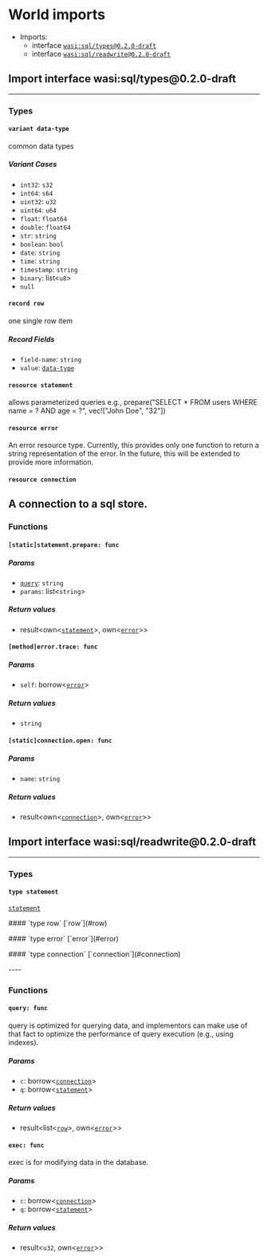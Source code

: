 <h1><a name="imports">World imports</a></h1>
<ul>
<li>Imports:
<ul>
<li>interface <a href="#wasi:sql_types_0.2.0_draft"><code>wasi:sql/types@0.2.0-draft</code></a></li>
<li>interface <a href="#wasi:sql_readwrite_0.2.0_draft"><code>wasi:sql/readwrite@0.2.0-draft</code></a></li>
</ul>
</li>
</ul>
<h2><a name="wasi:sql_types_0.2.0_draft"></a>Import interface wasi:sql/types@0.2.0-draft</h2>
<hr />
<h3>Types</h3>
<h4><a name="data_type"></a><code>variant data-type</code></h4>
<p>common data types</p>
<h5>Variant Cases</h5>
<ul>
<li><a name="data_type.int32"></a><code>int32</code>: <code>s32</code></li>
<li><a name="data_type.int64"></a><code>int64</code>: <code>s64</code></li>
<li><a name="data_type.uint32"></a><code>uint32</code>: <code>u32</code></li>
<li><a name="data_type.uint64"></a><code>uint64</code>: <code>u64</code></li>
<li><a name="data_type.float"></a><code>float</code>: <code>float64</code></li>
<li><a name="data_type.double"></a><code>double</code>: <code>float64</code></li>
<li><a name="data_type.str"></a><code>str</code>: <code>string</code></li>
<li><a name="data_type.boolean"></a><code>boolean</code>: <code>bool</code></li>
<li><a name="data_type.date"></a><code>date</code>: <code>string</code></li>
<li><a name="data_type.time"></a><code>time</code>: <code>string</code></li>
<li><a name="data_type.timestamp"></a><code>timestamp</code>: <code>string</code></li>
<li><a name="data_type.binary"></a><code>binary</code>: list&lt;<code>u8</code>&gt;</li>
<li><a name="data_type.null"></a><code>null</code></li>
</ul>
<h4><a name="row"></a><code>record row</code></h4>
<p>one single row item</p>
<h5>Record Fields</h5>
<ul>
<li><a name="row.field_name"></a><code>field-name</code>: <code>string</code></li>
<li><a name="row.value"></a><code>value</code>: <a href="#data_type"><a href="#data_type"><code>data-type</code></a></a></li>
</ul>
<h4><a name="statement"></a><code>resource statement</code></h4>
<p>allows parameterized queries
e.g., prepare(&quot;SELECT * FROM users WHERE name = ? AND age = ?&quot;, vec![&quot;John Doe&quot;, &quot;32&quot;])</p>
<h4><a name="error"></a><code>resource error</code></h4>
<p>An error resource type.
Currently, this provides only one function to return a string representation
of the error. In the future, this will be extended to provide more information.</p>
<h4><a name="connection"></a><code>resource connection</code></h4>
<h2>A connection to a sql store.</h2>
<h3>Functions</h3>
<h4><a name="static_statement.prepare"></a><code>[static]statement.prepare: func</code></h4>
<h5>Params</h5>
<ul>
<li><a name="static_statement.prepare.query"></a><a href="#query"><code>query</code></a>: <code>string</code></li>
<li><a name="static_statement.prepare.params"></a><code>params</code>: list&lt;<code>string</code>&gt;</li>
</ul>
<h5>Return values</h5>
<ul>
<li><a name="static_statement.prepare.0"></a> result&lt;own&lt;<a href="#statement"><a href="#statement"><code>statement</code></a></a>&gt;, own&lt;<a href="#error"><a href="#error"><code>error</code></a></a>&gt;&gt;</li>
</ul>
<h4><a name="method_error.trace"></a><code>[method]error.trace: func</code></h4>
<h5>Params</h5>
<ul>
<li><a name="method_error.trace.self"></a><code>self</code>: borrow&lt;<a href="#error"><a href="#error"><code>error</code></a></a>&gt;</li>
</ul>
<h5>Return values</h5>
<ul>
<li><a name="method_error.trace.0"></a> <code>string</code></li>
</ul>
<h4><a name="static_connection.open"></a><code>[static]connection.open: func</code></h4>
<h5>Params</h5>
<ul>
<li><a name="static_connection.open.name"></a><code>name</code>: <code>string</code></li>
</ul>
<h5>Return values</h5>
<ul>
<li><a name="static_connection.open.0"></a> result&lt;own&lt;<a href="#connection"><a href="#connection"><code>connection</code></a></a>&gt;, own&lt;<a href="#error"><a href="#error"><code>error</code></a></a>&gt;&gt;</li>
</ul>
<h2><a name="wasi:sql_readwrite_0.2.0_draft"></a>Import interface wasi:sql/readwrite@0.2.0-draft</h2>
<hr />
<h3>Types</h3>
<h4><a name="statement"></a><code>type statement</code></h4>
<p><a href="#statement"><a href="#statement"><code>statement</code></a></a></p>
<p>
#### <a name="row"></a>`type row`
[`row`](#row)
<p>
#### <a name="error"></a>`type error`
[`error`](#error)
<p>
#### <a name="connection"></a>`type connection`
[`connection`](#connection)
<p>
----
<h3>Functions</h3>
<h4><a name="query"></a><code>query: func</code></h4>
<p>query is optimized for querying data, and
implementors can make use of that fact to optimize
the performance of query execution (e.g., using
indexes).</p>
<h5>Params</h5>
<ul>
<li><a name="query.c"></a><code>c</code>: borrow&lt;<a href="#connection"><a href="#connection"><code>connection</code></a></a>&gt;</li>
<li><a name="query.q"></a><code>q</code>: borrow&lt;<a href="#statement"><a href="#statement"><code>statement</code></a></a>&gt;</li>
</ul>
<h5>Return values</h5>
<ul>
<li><a name="query.0"></a> result&lt;list&lt;<a href="#row"><a href="#row"><code>row</code></a></a>&gt;, own&lt;<a href="#error"><a href="#error"><code>error</code></a></a>&gt;&gt;</li>
</ul>
<h4><a name="exec"></a><code>exec: func</code></h4>
<p>exec is for modifying data in the database.</p>
<h5>Params</h5>
<ul>
<li><a name="exec.c"></a><code>c</code>: borrow&lt;<a href="#connection"><a href="#connection"><code>connection</code></a></a>&gt;</li>
<li><a name="exec.q"></a><code>q</code>: borrow&lt;<a href="#statement"><a href="#statement"><code>statement</code></a></a>&gt;</li>
</ul>
<h5>Return values</h5>
<ul>
<li><a name="exec.0"></a> result&lt;<code>u32</code>, own&lt;<a href="#error"><a href="#error"><code>error</code></a></a>&gt;&gt;</li>
</ul>
